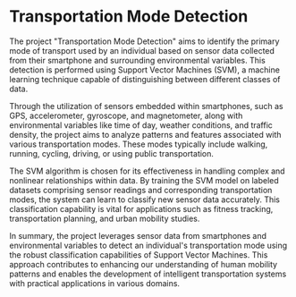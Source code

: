 # Transportation Mode Detection
The project "Transportation Mode Detection" aims to identify the primary mode of transport used by an individual based on sensor data collected from their smartphone and surrounding environmental variables. This detection is performed using Support Vector Machines (SVM), a machine learning technique capable of distinguishing between different classes of data.

Through the utilization of sensors embedded within smartphones, such as GPS, accelerometer, gyroscope, and magnetometer, along with environmental variables like time of day, weather conditions, and traffic density, the project aims to analyze patterns and features associated with various transportation modes. These modes typically include walking, running, cycling, driving, or using public transportation.

The SVM algorithm is chosen for its effectiveness in handling complex and nonlinear relationships within data. By training the SVM model on labeled datasets comprising sensor readings and corresponding transportation modes, the system can learn to classify new sensor data accurately. This classification capability is vital for applications such as fitness tracking, transportation planning, and urban mobility studies.

In summary, the project leverages sensor data from smartphones and environmental variables to detect an individual's transportation mode using the robust classification capabilities of Support Vector Machines. This approach contributes to enhancing our understanding of human mobility patterns and enables the development of intelligent transportation systems with practical applications in various domains.
